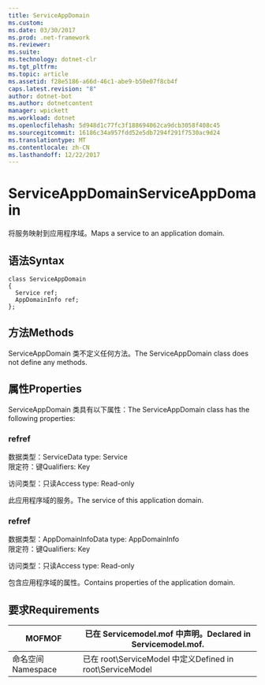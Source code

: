```yaml
---
title: ServiceAppDomain
ms.custom: 
ms.date: 03/30/2017
ms.prod: .net-framework
ms.reviewer: 
ms.suite: 
ms.technology: dotnet-clr
ms.tgt_pltfrm: 
ms.topic: article
ms.assetid: f28e5186-a66d-46c1-abe9-b50e07f8cb4f
caps.latest.revision: "8"
author: dotnet-bot
ms.author: dotnetcontent
manager: wpickett
ms.workload: dotnet
ms.openlocfilehash: 5d948d1c77fc3f188694062ca9dcb3058f408c45
ms.sourcegitcommit: 16186c34a957fdd52e5db7294f291f7530ac9d24
ms.translationtype: MT
ms.contentlocale: zh-CN
ms.lasthandoff: 12/22/2017
---
```

# <a name="serviceappdomain"></a><span data-ttu-id="9bc11-102">ServiceAppDomain</span><span class="sxs-lookup"><span data-stu-id="9bc11-102">ServiceAppDomain</span></span>
<span data-ttu-id="9bc11-103">将服务映射到应用程序域。</span><span class="sxs-lookup"><span data-stu-id="9bc11-103">Maps a service to an application domain.</span></span>  
  
## <a name="syntax"></a><span data-ttu-id="9bc11-104">语法</span><span class="sxs-lookup"><span data-stu-id="9bc11-104">Syntax</span></span>  
  
```  
class ServiceAppDomain  
{  
  Service ref;  
  AppDomainInfo ref;  
};  
```  
  
## <a name="methods"></a><span data-ttu-id="9bc11-105">方法</span><span class="sxs-lookup"><span data-stu-id="9bc11-105">Methods</span></span>  
 <span data-ttu-id="9bc11-106">ServiceAppDomain 类不定义任何方法。</span><span class="sxs-lookup"><span data-stu-id="9bc11-106">The ServiceAppDomain class does not define any methods.</span></span>  
  
## <a name="properties"></a><span data-ttu-id="9bc11-107">属性</span><span class="sxs-lookup"><span data-stu-id="9bc11-107">Properties</span></span>  
 <span data-ttu-id="9bc11-108">ServiceAppDomain 类具有以下属性：</span><span class="sxs-lookup"><span data-stu-id="9bc11-108">The ServiceAppDomain class has the following properties:</span></span>  
  
### <a name="ref"></a><span data-ttu-id="9bc11-109">ref</span><span class="sxs-lookup"><span data-stu-id="9bc11-109">ref</span></span>  
 <span data-ttu-id="9bc11-110">数据类型：Service</span><span class="sxs-lookup"><span data-stu-id="9bc11-110">Data type: Service</span></span>  
<span data-ttu-id="9bc11-111">限定符：键</span><span class="sxs-lookup"><span data-stu-id="9bc11-111">Qualifiers: Key</span></span>  
  
 <span data-ttu-id="9bc11-112">访问类型：只读</span><span class="sxs-lookup"><span data-stu-id="9bc11-112">Access type: Read-only</span></span>  
  
 <span data-ttu-id="9bc11-113">此应用程序域的服务。</span><span class="sxs-lookup"><span data-stu-id="9bc11-113">The service of this application domain.</span></span>  
  
### <a name="ref"></a><span data-ttu-id="9bc11-114">ref</span><span class="sxs-lookup"><span data-stu-id="9bc11-114">ref</span></span>  
 <span data-ttu-id="9bc11-115">数据类型：AppDomainInfo</span><span class="sxs-lookup"><span data-stu-id="9bc11-115">Data type: AppDomainInfo</span></span>  
<span data-ttu-id="9bc11-116">限定符：键</span><span class="sxs-lookup"><span data-stu-id="9bc11-116">Qualifiers: Key</span></span>  
  
 <span data-ttu-id="9bc11-117">访问类型：只读</span><span class="sxs-lookup"><span data-stu-id="9bc11-117">Access type: Read-only</span></span>  
  
 <span data-ttu-id="9bc11-118">包含应用程序域的属性。</span><span class="sxs-lookup"><span data-stu-id="9bc11-118">Contains properties of the application domain.</span></span>  
  
## <a name="requirements"></a><span data-ttu-id="9bc11-119">要求</span><span class="sxs-lookup"><span data-stu-id="9bc11-119">Requirements</span></span>  
  
|<span data-ttu-id="9bc11-120">MOF</span><span class="sxs-lookup"><span data-stu-id="9bc11-120">MOF</span></span>|<span data-ttu-id="9bc11-121">已在 Servicemodel.mof 中声明。</span><span class="sxs-lookup"><span data-stu-id="9bc11-121">Declared in Servicemodel.mof.</span></span>|  
|---------|-----------------------------------|  
|<span data-ttu-id="9bc11-122">命名空间</span><span class="sxs-lookup"><span data-stu-id="9bc11-122">Namespace</span></span>|<span data-ttu-id="9bc11-123">已在 root\ServiceModel 中定义</span><span class="sxs-lookup"><span data-stu-id="9bc11-123">Defined in root\ServiceModel</span></span>|
